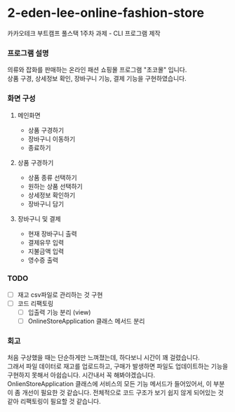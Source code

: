 # 2-eden-lee-online-fashion-store
카카오테크 부트캠프 풀스택 1주차 과제 - CLI 프로그램 제작  


### 프로그램 설명
의류와 잡화를 판매하는 온라인 패션 쇼핑몰 프로그램 "초코몰" 입니다.  
상품 구경, 상세정보 확인, 장바구니 기능, 결제 기능을 구현하였습니다.


### 화면 구성
 1. 메인화면
    - 상품 구경하기
    - 장바구니 이동하기
    - 종료하기


 2. 상품 구경하기 
    - 상품 종류 선택하기
    - 원하는 상품 선택하기
    - 상세정보 확인하기
    - 장바구니 담기

  
 3. 장바구니 및 결제
    - 현재 장바구니 출력
    - 결제유무 입력
    - 지불금액 입력
    - 영수증 출력


### TODO
- [ ] 재고 csv파일로 관리하는 것 구현
- [ ] 코드 리팩토링
  - [ ] 입출력 기능 분리 (view)
  - [ ] OnlineStoreApplication 클래스 메서드 분리

### 회고
처음 구상했을 때는 단순하게만 느껴졌는데, 하다보니 시간이 꽤 걸렸습니다.  
그래서 파일 데이터로 재고를 업로드하고, 구매가 발생하면 파일도 업데이트하는 기능을 구현하지 못해서 아쉽습니다. 
시간내서 꼭 해봐야겠습니다.  
OnlienStoreApplication 클래스에 서비스의 모든 기능 메서드가 들어있어서, 이 부분이 좀 개선이 필요한 것 같습니다.
전체적으로 코드 구조가 보기 쉽지 않게 되어있는 것 같아 리팩토링이 필요할 것 같습니다.
